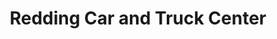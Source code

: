 ---
title: "Redding Car and Truck Center"
url: /redding/redding-car-and-truck-center/
shop: Autohaus
---